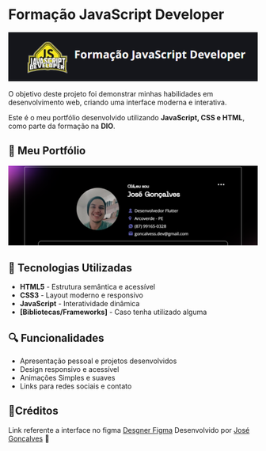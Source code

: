 # Formação JavaScript Developer

![Logo Formação](assets\img\curse.png)

O objetivo deste projeto foi demonstrar minhas habilidades em desenvolvimento web, criando uma interface moderna e interativa.

Este é o meu portfólio desenvolvido utilizando **JavaScript, CSS e HTML**, como parte da formação na **DIO**.

## 📌 Meu Portfólio

![Screenshot do Portfólio](assets\img\Web_portifolio.png)

## 🚀 Tecnologias Utilizadas

- **HTML5** - Estrutura semântica e acessível
- **CSS3** - Layout moderno e responsivo
- **JavaScript** - Interatividade dinâmica
- **[Bibliotecas/Frameworks]** - Caso tenha utilizado alguma

## 🔍 Funcionalidades

- Apresentação pessoal e projetos desenvolvidos
- Design responsivo e acessível
- Animações Simples e suaves
- Links para redes sociais e contato

## 📢Créditos

Link referente a interface no figma [Desgner Figma](https://www.figma.com/design/g6zA6klLrCWZAp76tzoVJZ/Portfolio---EDUCATION?node-id=0-1&p=f&t=DHUMvRiIoyFlnl43-0)
Desenvolvido por [José Gonçalves](www.linkedin.com/in/jgoncalvessf) 👻
